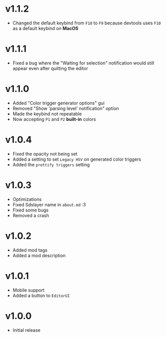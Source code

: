 # v1.1.2

- Changed the default keybind from `F10` to `F9` because devtools uses `F10` as a default keybind on **MacOS**

# v1.1.1

- Fixed a bug where the "Waiting for selection" notification would still appear even after quitting the editor

# v1.1.0

- Added "Color trigger generator options" gui
- Removed "Show 'parsing level' notification" option
- Made the keybind not repeatable
- Now accepting `P1` and `P2` **built-in** colors

# v1.0.4

- Fixed the opacity not being set
- Added a setting to set `Legacy HSV` on generated color triggers
- Added the `prettify triggers` setting

# v1.0.3

- Optimizations
- Fixed Sdslayer name in `about.md` :3
- Fixed some bugs
- Removed a crash

# v1.0.2

- Added mod tags
- Added a mod description

# v1.0.1

- Mobile support
- Added a button to `EditorUI`

# v1.0.0

- Initial release
